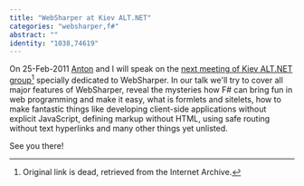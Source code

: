 ```yaml
---
title: "WebSharper at Kiev ALT.NET"
categories: "websharper,f#"
abstract: ""
identity: "1038,74619"
---
```

On 25-Feb-2011 [Anton](https://t0yv0.blogspot.com/) and I will speak on the [next meeting of Kiev ALT.NET group](https://web.archive.org/web/20120506152118mp_/http://blog.kievalt.net/post/3311287064/websharper-event)[^1] specially dedicated to WebSharper. In our talk we'll try to cover all major features of WebSharper, reveal the mysteries how F# can bring fun in web programming and make it easy, what is formlets and sitelets, how to make fantastic things like developing client-side applications without explicit JavaScript, defining markup without HTML, using safe routing without text hyperlinks and many other things yet unlisted.

See you there!

[^1]: Original link is dead, retrieved from the Internet Archive.
